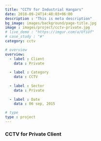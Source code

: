 ```yaml
---
title: "CCTV for Industrial Hangars"
date: 2018-09-24T14:48:03+06:00
description : "This is meta description"
bg_image: images/background/page-title.jpg
image : images/project/cctv-private.jpg
# live_demo : "https://imgur.com/a/UfiUf"
# case_study : "#"
category: cctv

# overview
overview:
  - label : Client
    data : Private
    
  - label : Category
    data : CCTV
    
  - label : Sector
    data : Private
    
  - label : Date
    data : 06 sep, 2015

# type
type : project
---
```


### CCTV for Private Client

